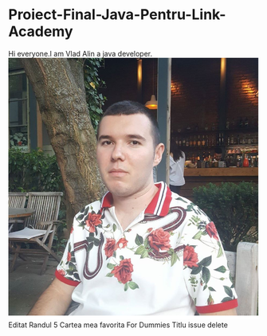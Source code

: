 # Proiect-Final-Java-Pentru-Link-Academy
Hi everyone.I am Vlad Alin a java developer.
![headshot](profil.png)
Editat
Randul 5
Cartea mea favorita For Dummies
Titlu issue delete
